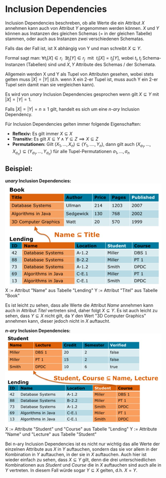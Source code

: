 # Inclusion Dependencies

Inclusion Dependencies beschreben, ob alle Werte die ein Attribut $X$ annehmen kann auch von Attribut $Y$ angenommen werden können. $X$ und $Y$ können aus Instanzen des gleichen Schemas (= in der gleichen Tabelle) stammen, oder auch aus Instanzen zwei verschiedenen Schematas.

Falls das der Fall ist, ist X abhängig von Y und man schreibt $X ⊆ Y$.

Formal sagt man: $\forall t_i[X] ∈ r_i\ \ \exists t_j [Y] ∈ r_j\ \ \text{mit}\ \ t_i[X] = t_j[Y]$, wobei $t_i, t_j$ Schema-Instanzen (Tabellen) sind und $X, Y$ Attribute des Schemas / der Schemata.

Allgemein werden X und Y als Tupel von Attributen gesehen, wobei stets gelten muss $|X| = |Y|$ (d.h. wenn X ein 2-er Tupel ist, muss auch Y ein 2-er Tupel sein damit man sie vergleichen kann).

Es wird von *unary* Inclusion Dependencies gesprochen wenn gilt $X ⊆ Y$ mit $|X| = |Y| = 1$.

Falls $|X| = |Y| = n ≥ 1$ gilt, handelt es sich um eine *n-ary* Inclusion Dependency.

Fúr Inclusion Dependencies gelten immer folgende Eigenschaften:

* **Reflexiv:** Es gilt immer $X ⊆ X$
* **Transitiv:** Es gilt $X ⊆ Y ∧  Y ⊆ Z \implies X ⊆ Z$
* **Permutationen:** Gilt $(X_1, \dots, X_n) ⊆ (Y_1, .\dots, Y_n)$, dann gilt auch $(X_{σ_1}, \dots, X_{σ_n}) ⊆ (Y_{σ_1}, \dots, Y_{σ_n})$ für alle Tupel-Permutationen $σ_1, \dots, σ_n$


## Beispiel:
***unary* Inclusion Dependencies:**
![](/imgs/unary_IND_Example.jpg)
X := Attribut "Name" aus Tabelle "Lending"
Y := Attribut "Titel" aus Tabelle "Book"

Es ist leicht zu sehen, dass alle Werte die Attribut $Name$ annehmen kann auch in Attribut $Titel$ vertreten sind, daher folgt $X ⊆ Y$.
Es ist auch leicht zu sehen, dass $Y ⊆ X$ nicht gilt, da $Y$ den Wert "3D Computer Graphics" annehmen kann, dieser jedoch nicht in $X$ auftaucht.


***n-ary* Inclusion Dependencies:**
![](/imgs/n-ary_IND_Example.jpg)
X := Attribute "Student" und "Course" aus Tabelle "Lending"
Y := Attribute "Name" und "Lecture" aus Tabelle "Student"

Bei n-ary Inclusion Dependencies ist es nicht nur wichtig das alle Werte der einzelnen Attribute aus $X$ in $Y$ auftauchen, sondern das sie vor allem in der Kombination in $Y$ auftauchen, in der sie in $X$ auftauchen.
Auch hier ist wieder einfach zu sehen, dass $X ⊆ Y$ gilt, denn die drei unterschiedlichen Kombinationen aus $Student$ und $Course$ die in $X$ auftauchen sind auch alle in $Y$ vertreten.
In diesem Fall würde sogar $Y ⊆ X$ gelten, d.h. $X = Y$.
